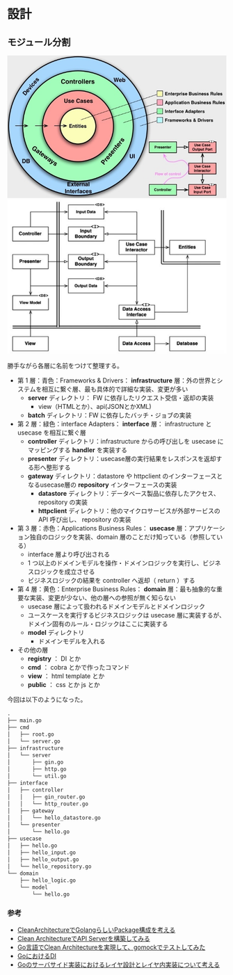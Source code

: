 # 設計

## モジュール分割

<img src="./img/CleanArchitecture-Uncle-Bob.jpg" />
<img src="./img/Flow-Of-Control.jpg" />

勝手ながら各層に名前をつけて整理する。

- 第 1 層：青色：Frameworks & Drivers： **infrastructure** 層：外の世界とシステムを相互に繋ぐ層、最も具体的で詳細な実装、変更が多い
    - **server** ディレクトリ： FW に依存したリクエスト受信・返却の実装
        - view（HTMLとか）、api(JSONとかXML)
    - **batch** ディレクトリ：FW に依存したバッチ・ジョブの実装
- 第 2 層：緑色：interface Adapters： **interface** 層： infrastructure と usecase を相互に繋ぐ層
    - **controller** ディレクトリ：infrastructure からの呼び出しを usecase にマッピングする **handler** を実装する
	- **presenter** ディレクトリ：usecase層の実行結果をレスポンスを返却する形へ整形する
    - **gateway** ディレクトリ：datastore や httpclient のインターフェースとなるusecase層の **repository** インターフェースの実装
	    - **datastore** ディレクトリ：データベース製品に依存したアクセス、 repository の実装
		- **httpclient** ディレクトリ：他のマイクロサービスが外部サービスの API 呼び出し、 repository の実装
- 第 3 層：赤色：Applications Business Rules： **usecase** 層：アプリケーション独自のロジックを実装、domain 層のことだけ知っている（参照している）
    - interface 層より呼び出される
	- 1 つ以上のドメインモデルを操作・ドメインロジックを実行し、ビジネスロジックを成立させる
	- ビジネスロジックの結果を controller へ返却（ return ）する
- 第 4 層：黄色：Enterprise Business Rules： **domain** 層：最も抽象的な重要な実装、変更が少ない、他の層への参照が無く知らない
    - usecase 層によって扱われるドメインモデルとドメインロジック
    - ユースケースを実行するビジネスロジックは usecase 層に実装するが、ドメイン固有のルール・ロジックはここに実装する
	- **model** ディレクトリ
	    - ドメインモデルを入れる
- その他の層
    - **registry** ： DI とか
    - **cmd** ： cobra とかで作ったコマンド
    - **view** ： html template とか
    - **public** ： css とか js とか

今回は以下のようになった。

```
.
├── main.go
├── cmd
│   ├── root.go
│   └── server.go
├── infrastructure
│   └── server
│       ├── gin.go
│       ├── http.go
│       └── util.go
├── interface
│   ├── controller
│   │   ├── gin_router.go
│   │   └── http_router.go
│   ├── gateway
│   │   └── hello_datastore.go
│   └── presenter
│       └── hello.go
├── usecase
│   ├── hello.go
│   ├── hello_input.go
│   ├── hello_output.go
│   └── hello_repository.go
└── domain
    ├── hello_logic.go
    └── model
        └── hello.go
```

### 参考

- [CleanArchitectureでGolangらしいPackage構成を考える](https://qiita.com/inosy22/items/ce4a6ea7545c5cefd24b)
- [Clean ArchitectureでAPI Serverを構築してみる](https://qiita.com/hirotakan/items/698c1f5773a3cca6193e)
- [Go言語でClean Architectureを実現して、gomockでテストしてみた](https://qiita.com/ogady/items/34aae1b2af3080e0fec4)
- [GoにおけるDI](http://inukirom.hatenablog.com/entry/di-in-go)
- [Goのサーバサイド実装におけるレイヤ設計とレイヤ内実装について考える](https://www.slideshare.net/pospome/go-80591000)